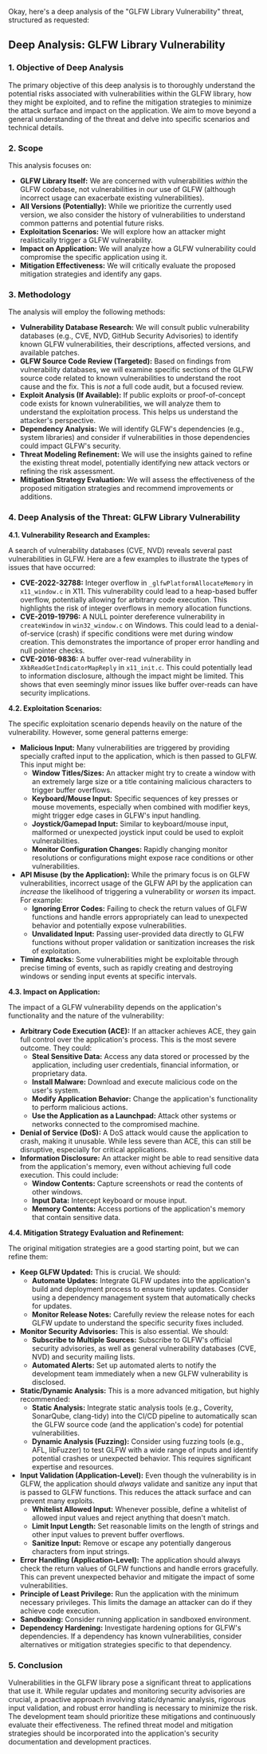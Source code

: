 Okay, here's a deep analysis of the "GLFW Library Vulnerability" threat, structured as requested:

## Deep Analysis: GLFW Library Vulnerability

### 1. Objective of Deep Analysis

The primary objective of this deep analysis is to thoroughly understand the potential risks associated with vulnerabilities within the GLFW library, how they might be exploited, and to refine the mitigation strategies to minimize the attack surface and impact on the application.  We aim to move beyond a general understanding of the threat and delve into specific scenarios and technical details.

### 2. Scope

This analysis focuses on:

*   **GLFW Library Itself:**  We are concerned with vulnerabilities *within* the GLFW codebase, not vulnerabilities in *our* use of GLFW (although incorrect usage can exacerbate existing vulnerabilities).
*   **All Versions (Potentially):** While we prioritize the currently used version, we also consider the history of vulnerabilities to understand common patterns and potential future risks.
*   **Exploitation Scenarios:**  We will explore how an attacker might realistically trigger a GLFW vulnerability.
*   **Impact on Application:** We will analyze how a GLFW vulnerability could compromise the specific application using it.
*   **Mitigation Effectiveness:** We will critically evaluate the proposed mitigation strategies and identify any gaps.

### 3. Methodology

The analysis will employ the following methods:

*   **Vulnerability Database Research:**  We will consult public vulnerability databases (e.g., CVE, NVD, GitHub Security Advisories) to identify known GLFW vulnerabilities, their descriptions, affected versions, and available patches.
*   **GLFW Source Code Review (Targeted):**  Based on findings from vulnerability databases, we will examine specific sections of the GLFW source code related to known vulnerabilities to understand the root cause and the fix.  This is *not* a full code audit, but a focused review.
*   **Exploit Analysis (If Available):** If public exploits or proof-of-concept code exists for known vulnerabilities, we will analyze them to understand the exploitation process.  This helps us understand the attacker's perspective.
*   **Dependency Analysis:** We will identify GLFW's dependencies (e.g., system libraries) and consider if vulnerabilities in those dependencies could impact GLFW's security.
*   **Threat Modeling Refinement:**  We will use the insights gained to refine the existing threat model, potentially identifying new attack vectors or refining the risk assessment.
*   **Mitigation Strategy Evaluation:** We will assess the effectiveness of the proposed mitigation strategies and recommend improvements or additions.

### 4. Deep Analysis of the Threat: GLFW Library Vulnerability

**4.1. Vulnerability Research and Examples:**

A search of vulnerability databases (CVE, NVD) reveals several past vulnerabilities in GLFW.  Here are a few examples to illustrate the types of issues that have occurred:

*   **CVE-2022-32788:** Integer overflow in `_glfwPlatformAllocateMemory` in `x11_window.c` in X11. This vulnerability could lead to a heap-based buffer overflow, potentially allowing for arbitrary code execution.  This highlights the risk of integer overflows in memory allocation functions.
*   **CVE-2019-19796:** A NULL pointer dereference vulnerability in `createWindow` in `win32_window.c` on Windows.  This could lead to a denial-of-service (crash) if specific conditions were met during window creation. This demonstrates the importance of proper error handling and null pointer checks.
*   **CVE-2016-9836:** A buffer over-read vulnerability in `XkbReadGetIndicatorMapReply` in `x11_init.c`. This could potentially lead to information disclosure, although the impact might be limited. This shows that even seemingly minor issues like buffer over-reads can have security implications.

**4.2. Exploitation Scenarios:**

The specific exploitation scenario depends heavily on the nature of the vulnerability.  However, some general patterns emerge:

*   **Malicious Input:** Many vulnerabilities are triggered by providing specially crafted input to the application, which is then passed to GLFW.  This input might be:
    *   **Window Titles/Sizes:**  An attacker might try to create a window with an extremely large size or a title containing malicious characters to trigger buffer overflows.
    *   **Keyboard/Mouse Input:**  Specific sequences of key presses or mouse movements, especially when combined with modifier keys, might trigger edge cases in GLFW's input handling.
    *   **Joystick/Gamepad Input:**  Similar to keyboard/mouse input, malformed or unexpected joystick input could be used to exploit vulnerabilities.
    *   **Monitor Configuration Changes:**  Rapidly changing monitor resolutions or configurations might expose race conditions or other vulnerabilities.
*   **API Misuse (by the Application):** While the primary focus is on GLFW vulnerabilities, incorrect usage of the GLFW API by the application can *increase* the likelihood of triggering a vulnerability or *worsen* its impact.  For example:
    *   **Ignoring Error Codes:**  Failing to check the return values of GLFW functions and handle errors appropriately can lead to unexpected behavior and potentially expose vulnerabilities.
    *   **Unvalidated Input:**  Passing user-provided data directly to GLFW functions without proper validation or sanitization increases the risk of exploitation.
*   **Timing Attacks:** Some vulnerabilities might be exploitable through precise timing of events, such as rapidly creating and destroying windows or sending input events at specific intervals.

**4.3. Impact on Application:**

The impact of a GLFW vulnerability depends on the application's functionality and the nature of the vulnerability:

*   **Arbitrary Code Execution (ACE):**  If an attacker achieves ACE, they gain full control over the application's process.  This is the most severe outcome.  They could:
    *   **Steal Sensitive Data:**  Access any data stored or processed by the application, including user credentials, financial information, or proprietary data.
    *   **Install Malware:**  Download and execute malicious code on the user's system.
    *   **Modify Application Behavior:**  Change the application's functionality to perform malicious actions.
    *   **Use the Application as a Launchpad:**  Attack other systems or networks connected to the compromised machine.
*   **Denial of Service (DoS):**  A DoS attack would cause the application to crash, making it unusable.  While less severe than ACE, this can still be disruptive, especially for critical applications.
*   **Information Disclosure:**  An attacker might be able to read sensitive data from the application's memory, even without achieving full code execution.  This could include:
    *   **Window Contents:**  Capture screenshots or read the contents of other windows.
    *   **Input Data:**  Intercept keyboard or mouse input.
    *   **Memory Contents:**  Access portions of the application's memory that contain sensitive data.

**4.4. Mitigation Strategy Evaluation and Refinement:**

The original mitigation strategies are a good starting point, but we can refine them:

*   **Keep GLFW Updated:**  This is crucial.  We should:
    *   **Automate Updates:**  Integrate GLFW updates into the application's build and deployment process to ensure timely updates.  Consider using a dependency management system that automatically checks for updates.
    *   **Monitor Release Notes:**  Carefully review the release notes for each GLFW update to understand the specific security fixes included.
*   **Monitor Security Advisories:**  This is also essential.  We should:
    *   **Subscribe to Multiple Sources:**  Subscribe to GLFW's official security advisories, as well as general vulnerability databases (CVE, NVD) and security mailing lists.
    *   **Automated Alerts:**  Set up automated alerts to notify the development team immediately when a new GLFW vulnerability is disclosed.
*   **Static/Dynamic Analysis:**  This is a more advanced mitigation, but highly recommended:
    *   **Static Analysis:**  Integrate static analysis tools (e.g., Coverity, SonarQube, clang-tidy) into the CI/CD pipeline to automatically scan the GLFW source code (and the application's code) for potential vulnerabilities.
    *   **Dynamic Analysis (Fuzzing):**  Consider using fuzzing tools (e.g., AFL, libFuzzer) to test GLFW with a wide range of inputs and identify potential crashes or unexpected behavior.  This requires significant expertise and resources.
*   **Input Validation (Application-Level):**  Even though the vulnerability is in GLFW, the application should *always* validate and sanitize any input that is passed to GLFW functions.  This reduces the attack surface and can prevent many exploits.
    *   **Whitelist Allowed Input:**  Whenever possible, define a whitelist of allowed input values and reject anything that doesn't match.
    *   **Limit Input Length:**  Set reasonable limits on the length of strings and other input values to prevent buffer overflows.
    *   **Sanitize Input:**  Remove or escape any potentially dangerous characters from input strings.
*   **Error Handling (Application-Level):**  The application should always check the return values of GLFW functions and handle errors gracefully.  This can prevent unexpected behavior and mitigate the impact of some vulnerabilities.
*   **Principle of Least Privilege:**  Run the application with the minimum necessary privileges.  This limits the damage an attacker can do if they achieve code execution.
* **Sandboxing:** Consider running application in sandboxed environment.
* **Dependency Hardening:** Investigate hardening options for GLFW's dependencies. If a dependency has known vulnerabilities, consider alternatives or mitigation strategies specific to that dependency.

### 5. Conclusion

Vulnerabilities in the GLFW library pose a significant threat to applications that use it.  While regular updates and monitoring security advisories are crucial, a proactive approach involving static/dynamic analysis, rigorous input validation, and robust error handling is necessary to minimize the risk.  The development team should prioritize these mitigations and continuously evaluate their effectiveness.  The refined threat model and mitigation strategies should be incorporated into the application's security documentation and development practices.